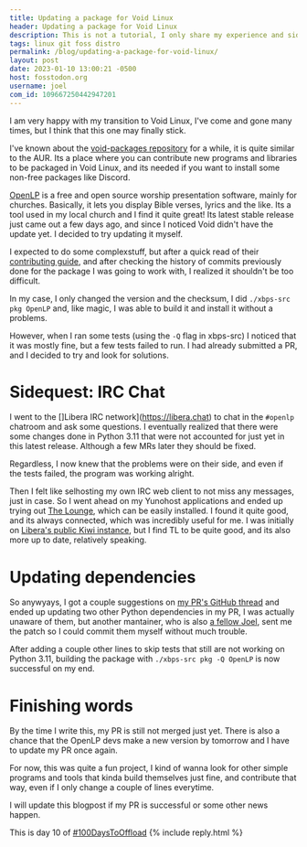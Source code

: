 ```yaml
---
title: Updating a package for Void Linux
header: Updating a package for Void Linux
description: This is not a tutorial, I only share my experience and side quests that led me to commiting a package for Void Linux, the distro I use, with relative success
tags: linux git foss distro
permalink: /blog/updating-a-package-for-void-linux/
layout: post
date: 2023-01-10 13:00:21 -0500
host: fosstodon.org
username: joel
com_id: 109667250442947201
---
```


I am very happy with my transition to Void Linux, I've come and gone many times, but I think that this one may finally stick.

I've known about the [void-packages repository](https://github.com/void-linux/void-packages) for a while, it is quite similar to the AUR. Its a place where you can contribute new programs and libraries to be packaged in Void Linux, and its needed if you want to install some non-free packages like Discord.

[OpenLP](https://openlp.org) is a free and open source worship presentation software, mainly for churches. Basically, it lets you display Bible verses, lyrics and the like. Its a tool used in my local church and I find it quite great! Its latest stable release just came out a few days ago, and since I noticed Void didn't have the update yet. I decided to try updating it myself.

I expected to do some complexstuff, but after a quick read of their [contributing guide](https://github.com/void-linux/void-packages/blob/master/CONTRIBUTING.md), and after checking the history of commits previously done for the package I was going to work with, I realized it shouldn't be too difficult.

In my case, I only changed the version and the checksum, I did `./xbps-src pkg OpenLP` and, like magic, I was able to build it and install it without a problems.

However, when I ran some tests (using the `-Q` flag in xbps-src) I noticed that it was mostly fine, but a few tests failed to run. I had already submitted a PR, and I decided to try and look for solutions.

# Sidequest: IRC Chat

I went to the []Libera IRC network](https://libera.chat) to chat in the `#openlp` chatroom and ask some questions. I eventually realized that there were some changes done in Python 3.11 that were not accounted for just yet in this latest release. Although a few MRs later they should be fixed.

Regardless, I now knew that the problems were on their side, and even if the tests failed, the program was working alright.

Then I felt like selhosting my own IRC web client to not miss any messages, just in case. So I went ahead on my Yunohost applications and ended up trying out [The Lounge](https://github.com/thelounge/thelounge), which can be easily installed. I found it quite good, and its always connected, which was incredibly useful for me. I was initially on [Libera's public Kiwi instance](https://web.libera.chat), but I find TL to be quite good, and its also more up to date, relatively speaking.


# Updating dependencies

So anywyays, I got a couple suggestions on [my PR's GitHub thread](https://github.com/void-linux/void-packages/pull/41526) and ended up updating two other Python dependencies in my PR, I was actually unaware of them, but another mantainer, who is also [a fellow Joel](https://beckmeyer.us/), sent me the patch so I could commit them myself without much trouble.

After adding a couple other lines to skip tests that still are not working on Python 3.11, building the package with `./xbps-src pkg -Q OpenLP` is now successful on my end.

# Finishing words

By the time I write this, my PR is still not merged just yet. There is also a chance that the OpenLP devs make a new version by tomorrow and I have to update my PR once again.

For now, this was quite a fun project, I kind of wanna look for other simple programs and tools that kinda build themselves just fine, and contribute that way, even if I only change a couple of lines everytime.

I will update this blogpost if my PR is successful or some other news happen.

This is day 10 of [#100DaysToOffload](https://100daystooffload.com)
{% include reply.html %}
